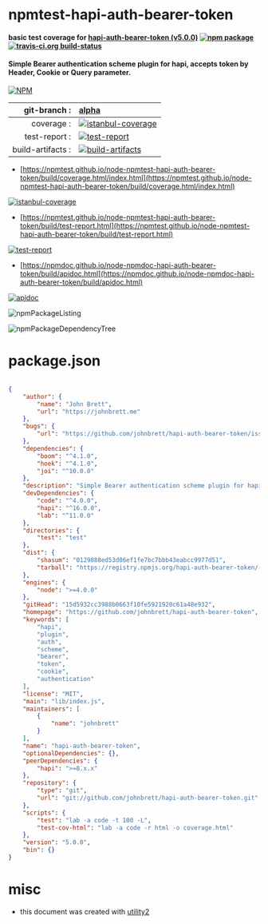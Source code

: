 # npmtest-hapi-auth-bearer-token

#### basic test coverage for  [hapi-auth-bearer-token (v5.0.0)](https://github.com/johnbrett/hapi-auth-bearer-token)  [![npm package](https://img.shields.io/npm/v/npmtest-hapi-auth-bearer-token.svg?style=flat-square)](https://www.npmjs.org/package/npmtest-hapi-auth-bearer-token) [![travis-ci.org build-status](https://api.travis-ci.org/npmtest/node-npmtest-hapi-auth-bearer-token.svg)](https://travis-ci.org/npmtest/node-npmtest-hapi-auth-bearer-token)

#### Simple Bearer authentication scheme plugin for hapi, accepts token by Header, Cookie or Query parameter.

[![NPM](https://nodei.co/npm/hapi-auth-bearer-token.png?downloads=true&downloadRank=true&stars=true)](https://www.npmjs.com/package/hapi-auth-bearer-token)

| git-branch : | [alpha](https://github.com/npmtest/node-npmtest-hapi-auth-bearer-token/tree/alpha)|
|--:|:--|
| coverage : | [![istanbul-coverage](https://npmtest.github.io/node-npmtest-hapi-auth-bearer-token/build/coverage.badge.svg)](https://npmtest.github.io/node-npmtest-hapi-auth-bearer-token/build/coverage.html/index.html)|
| test-report : | [![test-report](https://npmtest.github.io/node-npmtest-hapi-auth-bearer-token/build/test-report.badge.svg)](https://npmtest.github.io/node-npmtest-hapi-auth-bearer-token/build/test-report.html)|
| build-artifacts : | [![build-artifacts](https://npmtest.github.io/node-npmtest-hapi-auth-bearer-token/glyphicons_144_folder_open.png)](https://github.com/npmtest/node-npmtest-hapi-auth-bearer-token/tree/gh-pages/build)|

- [https://npmtest.github.io/node-npmtest-hapi-auth-bearer-token/build/coverage.html/index.html](https://npmtest.github.io/node-npmtest-hapi-auth-bearer-token/build/coverage.html/index.html)

[![istanbul-coverage](https://npmtest.github.io/node-npmtest-hapi-auth-bearer-token/build/screenCapture.buildCi.browser.%252Ftmp%252Fbuild%252Fcoverage.lib.html.png)](https://npmtest.github.io/node-npmtest-hapi-auth-bearer-token/build/coverage.html/index.html)

- [https://npmtest.github.io/node-npmtest-hapi-auth-bearer-token/build/test-report.html](https://npmtest.github.io/node-npmtest-hapi-auth-bearer-token/build/test-report.html)

[![test-report](https://npmtest.github.io/node-npmtest-hapi-auth-bearer-token/build/screenCapture.buildCi.browser.%252Ftmp%252Fbuild%252Ftest-report.html.png)](https://npmtest.github.io/node-npmtest-hapi-auth-bearer-token/build/test-report.html)

- [https://npmdoc.github.io/node-npmdoc-hapi-auth-bearer-token/build/apidoc.html](https://npmdoc.github.io/node-npmdoc-hapi-auth-bearer-token/build/apidoc.html)

[![apidoc](https://npmdoc.github.io/node-npmdoc-hapi-auth-bearer-token/build/screenCapture.buildCi.browser.%252Ftmp%252Fbuild%252Fapidoc.html.png)](https://npmdoc.github.io/node-npmdoc-hapi-auth-bearer-token/build/apidoc.html)

![npmPackageListing](https://npmtest.github.io/node-npmtest-hapi-auth-bearer-token/build/screenCapture.npmPackageListing.svg)

![npmPackageDependencyTree](https://npmtest.github.io/node-npmtest-hapi-auth-bearer-token/build/screenCapture.npmPackageDependencyTree.svg)



# package.json

```json

{
    "author": {
        "name": "John Brett",
        "url": "https://johnbrett.me"
    },
    "bugs": {
        "url": "https://github.com/johnbrett/hapi-auth-bearer-token/issues"
    },
    "dependencies": {
        "boom": "^4.1.0",
        "hoek": "^4.1.0",
        "joi": "^10.0.0"
    },
    "description": "Simple Bearer authentication scheme plugin for hapi, accepts token by Header, Cookie or Query parameter.",
    "devDependencies": {
        "code": "^4.0.0",
        "hapi": "^16.0.0",
        "lab": "^11.0.0"
    },
    "directories": {
        "test": "test"
    },
    "dist": {
        "shasum": "0129888ed53d06ef1fe7bc7bbb43eabcc9977d51",
        "tarball": "https://registry.npmjs.org/hapi-auth-bearer-token/-/hapi-auth-bearer-token-5.0.0.tgz"
    },
    "engines": {
        "node": ">=4.0.0"
    },
    "gitHead": "15d5932cc3988b0663f10fe5921920c61a48e932",
    "homepage": "https://github.com/johnbrett/hapi-auth-bearer-token",
    "keywords": [
        "hapi",
        "plugin",
        "auth",
        "scheme",
        "bearer",
        "token",
        "cookie",
        "authentication"
    ],
    "license": "MIT",
    "main": "lib/index.js",
    "maintainers": [
        {
            "name": "johnbrett"
        }
    ],
    "name": "hapi-auth-bearer-token",
    "optionalDependencies": {},
    "peerDependencies": {
        "hapi": ">=8.x.x"
    },
    "repository": {
        "type": "git",
        "url": "git://github.com/johnbrett/hapi-auth-bearer-token.git"
    },
    "scripts": {
        "test": "lab -a code -t 100 -L",
        "test-cov-html": "lab -a code -r html -o coverage.html"
    },
    "version": "5.0.0",
    "bin": {}
}
```



# misc
- this document was created with [utility2](https://github.com/kaizhu256/node-utility2)
